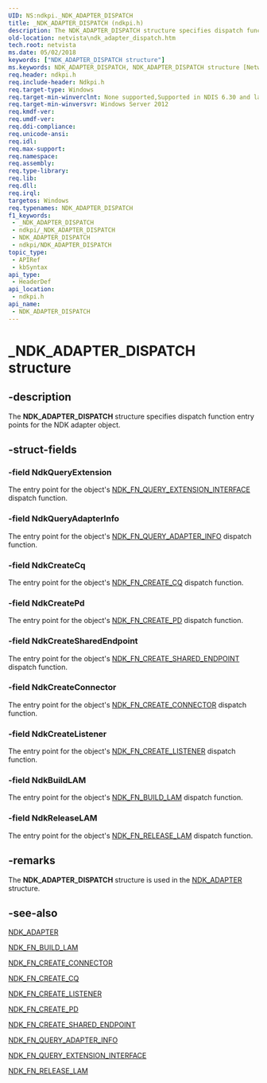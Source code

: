 ```yaml
---
UID: NS:ndkpi._NDK_ADAPTER_DISPATCH
title: _NDK_ADAPTER_DISPATCH (ndkpi.h)
description: The NDK_ADAPTER_DISPATCH structure specifies dispatch function entry points for the NDK adapter object.
old-location: netvista\ndk_adapter_dispatch.htm
tech.root: netvista
ms.date: 05/02/2018
keywords: ["NDK_ADAPTER_DISPATCH structure"]
ms.keywords: NDK_ADAPTER_DISPATCH, NDK_ADAPTER_DISPATCH structure [Network Drivers Starting with Windows Vista], PNDK_ADAPTER_DISPATCH, PNDK_ADAPTER_DISPATCH structure pointer [Network Drivers Starting with Windows Vista], _NDK_ADAPTER_DISPATCH, ndkpi/NDK_ADAPTER_DISPATCH, ndkpi/PNDK_ADAPTER_DISPATCH, netvista.ndk_adapter_dispatch
req.header: ndkpi.h
req.include-header: Ndkpi.h
req.target-type: Windows
req.target-min-winverclnt: None supported,Supported in NDIS 6.30 and later.
req.target-min-winversvr: Windows Server 2012
req.kmdf-ver: 
req.umdf-ver: 
req.ddi-compliance: 
req.unicode-ansi: 
req.idl: 
req.max-support: 
req.namespace: 
req.assembly: 
req.type-library: 
req.lib: 
req.dll: 
req.irql: 
targetos: Windows
req.typenames: NDK_ADAPTER_DISPATCH
f1_keywords:
 - _NDK_ADAPTER_DISPATCH
 - ndkpi/_NDK_ADAPTER_DISPATCH
 - NDK_ADAPTER_DISPATCH
 - ndkpi/NDK_ADAPTER_DISPATCH
topic_type:
 - APIRef
 - kbSyntax
api_type:
 - HeaderDef
api_location:
 - ndkpi.h
api_name:
 - NDK_ADAPTER_DISPATCH
---
```


# _NDK_ADAPTER_DISPATCH structure


## -description

The <b>NDK_ADAPTER_DISPATCH</b> structure specifies dispatch function entry points for the NDK adapter object.

## -struct-fields

### -field NdkQueryExtension

The entry point for the object's <a href="/windows-hardware/drivers/ddi/ndkpi/nc-ndkpi-ndk_fn_query_extension_interface">NDK_FN_QUERY_EXTENSION_INTERFACE</a> dispatch function.

### -field NdkQueryAdapterInfo

The entry point for the object's <a href="/windows-hardware/drivers/ddi/ndkpi/nc-ndkpi-ndk_fn_query_adapter_info">NDK_FN_QUERY_ADAPTER_INFO</a> dispatch function.

### -field NdkCreateCq

The entry point for the object's <a href="/windows-hardware/drivers/ddi/ndkpi/nc-ndkpi-ndk_fn_create_cq">NDK_FN_CREATE_CQ</a> dispatch function.

### -field NdkCreatePd

The entry point for the object's <a href="/windows-hardware/drivers/ddi/ndkpi/nc-ndkpi-ndk_fn_create_pd">NDK_FN_CREATE_PD</a> dispatch function.

### -field NdkCreateSharedEndpoint

The entry point for the object's <a href="/windows-hardware/drivers/ddi/ndkpi/nc-ndkpi-ndk_fn_create_shared_endpoint">NDK_FN_CREATE_SHARED_ENDPOINT</a> dispatch function.

### -field NdkCreateConnector

The entry point for the object's <a href="/windows-hardware/drivers/ddi/ndkpi/nc-ndkpi-ndk_fn_create_connector">NDK_FN_CREATE_CONNECTOR</a> dispatch function.

### -field NdkCreateListener

The entry point for the object's <a href="/windows-hardware/drivers/ddi/ndkpi/nc-ndkpi-ndk_fn_create_listener">NDK_FN_CREATE_LISTENER</a> dispatch function.

### -field NdkBuildLAM

The entry point for the object's <a href="/windows-hardware/drivers/ddi/ndkpi/nc-ndkpi-ndk_fn_build_lam">NDK_FN_BUILD_LAM</a> dispatch function.

### -field NdkReleaseLAM

The entry point for the object's <a href="/windows-hardware/drivers/ddi/ndkpi/nc-ndkpi-ndk_fn_release_lam">NDK_FN_RELEASE_LAM</a> dispatch function.

## -remarks

The <b>NDK_ADAPTER_DISPATCH</b> structure is used in the <a href="/windows-hardware/drivers/ddi/ndkpi/ns-ndkpi-_ndk_adapter">NDK_ADAPTER</a> structure.

## -see-also

<a href="/windows-hardware/drivers/ddi/ndkpi/ns-ndkpi-_ndk_adapter">NDK_ADAPTER</a>



<a href="/windows-hardware/drivers/ddi/ndkpi/nc-ndkpi-ndk_fn_build_lam">NDK_FN_BUILD_LAM</a>



<a href="/windows-hardware/drivers/ddi/ndkpi/nc-ndkpi-ndk_fn_create_connector">NDK_FN_CREATE_CONNECTOR</a>



<a href="/windows-hardware/drivers/ddi/ndkpi/nc-ndkpi-ndk_fn_create_cq">NDK_FN_CREATE_CQ</a>



<a href="/windows-hardware/drivers/ddi/ndkpi/nc-ndkpi-ndk_fn_create_listener">NDK_FN_CREATE_LISTENER</a>



<a href="/windows-hardware/drivers/ddi/ndkpi/nc-ndkpi-ndk_fn_create_pd">NDK_FN_CREATE_PD</a>



<a href="/windows-hardware/drivers/ddi/ndkpi/nc-ndkpi-ndk_fn_create_shared_endpoint">NDK_FN_CREATE_SHARED_ENDPOINT</a>



<a href="/windows-hardware/drivers/ddi/ndkpi/nc-ndkpi-ndk_fn_query_adapter_info">NDK_FN_QUERY_ADAPTER_INFO</a>



<a href="/windows-hardware/drivers/ddi/ndkpi/nc-ndkpi-ndk_fn_query_extension_interface">NDK_FN_QUERY_EXTENSION_INTERFACE</a>



<a href="/windows-hardware/drivers/ddi/ndkpi/nc-ndkpi-ndk_fn_release_lam">NDK_FN_RELEASE_LAM</a>
